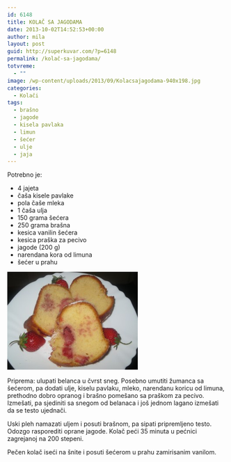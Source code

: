 ```yaml
---
id: 6148
title: KOLAČ SA JAGODAMA
date: 2013-10-02T14:52:53+00:00
author: mila
layout: post
guid: http://superkuvar.com/?p=6148
permalink: /kolač-sa-jagodama/
totvreme:
  - ""
image: /wp-content/uploads/2013/09/Kolacsajagodama-940x198.jpg
categories:
  - Kolači
tags:
  - brašno
  - jagode
  - kisela pavlaka
  - limun
  - šećer
  - ulje
  - jaja
---
```

Potrebno je:

  * 4 jajeta
  * čaša kisele pavlake
  * pola čaše mleka
  * 1 čaša ulja
  * 150 grama šećera
  * 250 grama brašna
  * kesica vanilin šećera
  * kesica praška za pecivo
  * jagode (200 g)
  * narendana kora od limuna
  * šećer u prahu

[<img class="alignnone size-medium wp-image-6149" src="/wp-content/uploads/2013/09/Kolacsajagodama-300x225.jpg" alt="Kolacsajagodama" width="300" height="225" />](/wp-content/uploads/2013/09/Kolacsajagodama.jpg)

Priprema: ulupati belanca u čvrst sneg. Posebno umutiti žumanca sa šećerom, pa dodati ulje, kiselu pavlaku, mleko, narendanu koricu od limuna, prethodno dobro opranog i brašno pomešano sa praškom za pecivo. Izmešati, pa sjediniti sa snegom od belanaca i još jednom lagano izmešati da se testo ujednači.

Uski pleh namazati uljem i posuti brašnom, pa sipati pripremljeno testo. Odozgo rasporediti oprane jagode. Kolač peći 35 minuta u pećnici zagrejanoj na 200 stepeni.

Pečen kolač iseći na šnite i posuti šećerom u prahu zamirisanim vanilom.